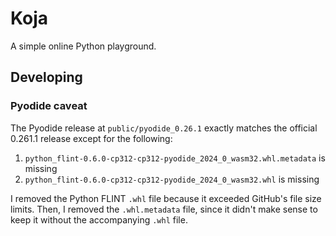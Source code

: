 # Koja

A simple online Python playground.

## Developing

### Pyodide caveat

The Pyodide release at `public/pyodide_0.26.1` exactly matches the official 0.261.1 release except for the following:

1. `python_flint-0.6.0-cp312-cp312-pyodide_2024_0_wasm32.whl.metadata` is missing
2. `python_flint-0.6.0-cp312-cp312-pyodide_2024_0_wasm32.whl` is missing

I removed the Python FLINT `.whl` file because it exceeded GitHub's file size limits.
Then, I removed the `.whl.metadata` file, since it didn't make sense to keep it without the accompanying `.whl` file.
